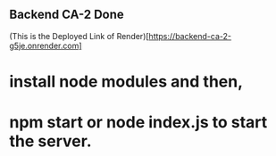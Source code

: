 ## Backend CA-2 Done

(This is the Deployed Link of Render)[https://backend-ca-2-g5je.onrender.com]


# install node modules and then,
# npm start or node index.js to start the server.